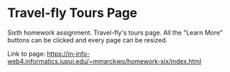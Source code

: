 # Travel-fly Tours Page
 
 Sixth homework assignment.
 Travel-fly's tours page. All the "Learn More" buttons can be clicked and every page can be resized.

 Link to page:
 https://in-info-web4.informatics.iupui.edu/~mmarckwo/homework-six/index.html
